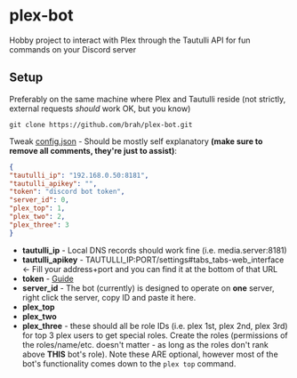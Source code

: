 # plex-bot
Hobby project to interact with Plex through the Tautulli API for fun commands on your Discord server

## Setup

Preferably on the same machine where Plex and Tautulli reside (not strictly, external requests *should* work OK, but you know)

`git clone https://github.com/brah/plex-bot.git`

Tweak [config.json](https://github.com/brah/plex-bot/blob/main/config.json) - Should be mostly self explanatory **(make sure to remove all comments, they're just to assist)**:

  

```json
{
"tautulli_ip": "192.168.0.50:8181",
"tautulli_apikey": "",
"token": "discord bot token",
"server_id": 0,
"plex_top": 1,
"plex_two": 2,
"plex_three": 3
}
```
- **tautulli_ip** - Local DNS records should work fine (i.e. media.server:8181)
- **tautulli_apikey** - TAUTULLI_IP:PORT/settings#tabs_tabs-web_interface <- Fill your address+port and you can find it at the bottom of that URL
- **token** - [Guide](https://www.writebots.com/discord-bot-token/)
- **server_id** - The bot (currently) is designed to operate on **one** server, right click the server, copy ID and paste it here.
- **plex_top**
- **plex_two**
- **plex_three** - these should all be role IDs (i.e. plex 1st, plex 2nd, plex 3rd) for top 3 plex users to get special roles. Create the roles (permissions of the roles/name/etc. doesn't matter - as long as the roles don't rank above **THIS** bot's role). Note these ARE optional, however most of the bot's functionality comes down to the `plex top` command.
